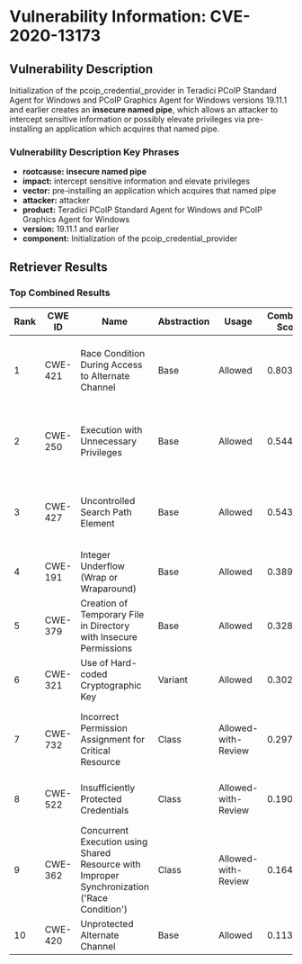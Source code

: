 # Vulnerability Information: CVE-2020-13173

## Vulnerability Description
Initialization of the pcoip_credential_provider in Teradici PCoIP Standard Agent for Windows and PCoIP Graphics Agent for Windows versions 19.11.1 and earlier creates an **insecure named pipe**, which allows an attacker to intercept sensitive information or possibly elevate privileges via pre-installing an application which acquires that named pipe.

### Vulnerability Description Key Phrases
- **rootcause:** **insecure named pipe**
- **impact:** intercept sensitive information and elevate privileges
- **vector:** pre-installing an application which acquires that named pipe
- **attacker:** attacker
- **product:** Teradici PCoIP Standard Agent for Windows and PCoIP Graphics Agent for Windows
- **version:** 19.11.1 and earlier
- **component:** Initialization of the pcoip_credential_provider

## Retriever Results

### Top Combined Results

| Rank | CWE ID | Name | Abstraction | Usage | Combined Score | Retrievers | Individual Scores |
|------|--------|------|-------------|-------|---------------|------------|-------------------|
| 1 | CWE-421 | Race Condition During Access to Alternate Channel | Base | Allowed | 0.8038 | dense, sparse, graph | dense: 0.542, sparse: 0.566, graph: 0.585 |
| 2 | CWE-250 | Execution with Unnecessary Privileges | Base | Allowed | 0.5440 | dense, sparse, graph | dense: 0.450, sparse: 0.229, graph: 0.525 |
| 3 | CWE-427 | Uncontrolled Search Path Element | Base | Allowed | 0.5437 | dense, sparse, graph | dense: 0.432, sparse: 0.207, graph: 0.584 |
| 4 | CWE-191 | Integer Underflow (Wrap or Wraparound) | Base | Allowed | 0.3891 | sparse, graph | sparse: 0.207, graph: 0.757 |
| 5 | CWE-379 | Creation of Temporary File in Directory with Insecure Permissions | Base | Allowed | 0.3282 | dense, sparse | dense: 0.434, sparse: 0.194 |
| 6 | CWE-321 | Use of Hard-coded Cryptographic Key | Variant | Allowed | 0.3027 | dense, sparse | dense: 0.434, sparse: 0.194 |
| 7 | CWE-732 | Incorrect Permission Assignment for Critical Resource | Class | Allowed-with-Review | 0.2973 | dense, sparse, graph | dense: 0.438, sparse: 0.246, graph: 0.409 |
| 8 | CWE-522 | Insufficiently Protected Credentials | Class | Allowed-with-Review | 0.1905 | dense, sparse | dense: 0.431, sparse: 0.190 |
| 9 | CWE-362 | Concurrent Execution using Shared Resource with Improper Synchronization ('Race Condition') | Class | Allowed-with-Review | 0.1649 | sparse, graph | sparse: 0.191, graph: 0.480 |
| 10 | CWE-420 | Unprotected Alternate Channel | Base | Allowed | 0.1131 | sparse | sparse: 0.198 |

